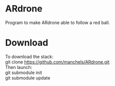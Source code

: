 ARdrone
=======

Program to make ARdrone able to follow a red ball.

Download
========

To download the stack:<br/>
  git clone https://github.com/manchels/ARdrone.git<br/>
Then launch:<br/>
  git submodule init<br/>
  git submodule update<br/>

